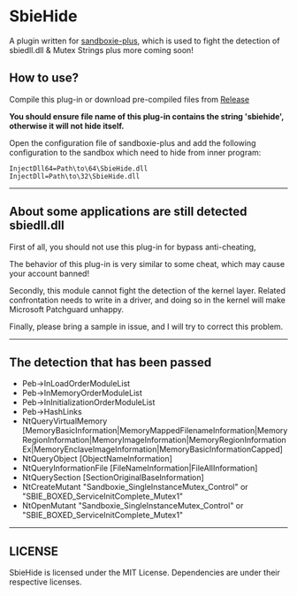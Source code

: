 # SbieHide

A plugin written for [sandboxie-plus](https://github.com/sandboxie-plus/Sandboxie), which is used to fight the detection of sbiedll.dll & Mutex Strings plus more coming soon!

## How to use?

Compile this plug-in or download pre-compiled files from [Release](https://github.com/0bbedCode/SbieHideEx/releases)


**You should ensure file name of this plug-in contains the string 'sbiehide', otherwise it will not hide itself.**


Open the configuration file of sandboxie-plus and add the following configuration to the sandbox which need to hide from inner program:

```
InjectDll64=Path\to\64\SbieHide.dll
InjectDll=Path\to\32\SbieHide.dll
```

-----

## About some applications are still detected sbiedll.dll

First of all, you should not use this plug-in for bypass anti-cheating, 

The behavior of this plug-in is very similar to some cheat, which may cause your account banned!

Secondly, this module cannot fight the detection of the kernel layer. Related confrontation needs to write in a driver, and doing so in the kernel will make Microsoft Patchguard unhappy.

Finally, please bring a sample in issue, and I will try to correct this problem.

-----

## The detection that has been passed

* Peb->InLoadOrderModuleList
* Peb->InMemoryOrderModuleList
* Peb->InInitializationOrderModuleList
* Peb->HashLinks
* NtQueryVirtualMemory [MemoryBasicInformation|MemoryMappedFilenameInformation|MemoryRegionInformation|MemoryImageInformation|MemoryRegionInformationEx|MemoryEnclaveImageInformation|MemoryBasicInformationCapped]
* NtQueryObject [ObjectNameInformation]
* NtQueryInformationFile [FileNameInformation|FileAllInformation]
* NtQuerySection [SectionOriginalBaseInformation]
* NtCreateMutant "Sandboxie_SingleInstanceMutex_Control" or "SBIE_BOXED_ServiceInitComplete_Mutex1"
* NtOpenMutant "Sandboxie_SingleInstanceMutex_Control" or "SBIE_BOXED_ServiceInitComplete_Mutex1"
-----

## LICENSE
SbieHide is licensed under the MIT License. Dependencies are under their respective licenses.

